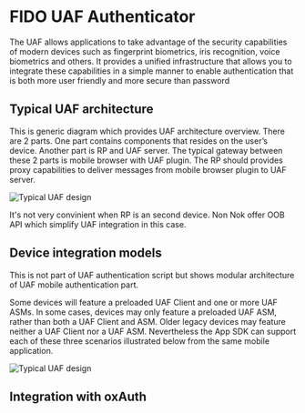 # FIDO UAF Authenticator

The UAF allows applications to take advantage of the security capabilities of modern devices such as fingerprint 
biometrics, iris recognition, voice biometrics and others. It provides a unified infrastructure that allows you to integrate these capabilities in a simple manner to enable authentication that is both more user friendly and more secure than password

## Typical UAF architecture

This is generic diagram which provides UAF architecture overview. There are 2 parts. One part contains components that resides on the user’s device. Another part is RP and UAF server. The typical gateway between these 2 parts is mobile browser with UAF plugin. The RP should provides proxy capabilities to deliver messages from mobile browser plugin to UAF server.

![Typical UAF design](../img/typical_uaf_architecture.png)

It's not very convinient when RP is an second device. Non Nok offer OOB API which simplify UAF integration in this case.   

## Device integration models

This is not part of UAF authentication script but shows modular architecture of UAF mobile authentication part.

Some devices will feature a preloaded UAF Client and one or more UAF ASMs. In some cases, 
devices may only feature a preloaded UAF ASM, rather than both a UAF Client and ASM. Older 
legacy devices may feature neither a UAF Client nor a UAF ASM. Nevertheless the App SDK 
can support each of these three scenarios illustrated below from the same mobile application. 

![Typical UAF design](../img/uaf_device_integration_models.png)


## Integration with oxAuth
 